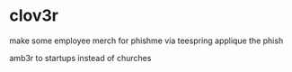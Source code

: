 # clov3r

make some employee merch for phishme via teespring
applique the phish

amb3r to startups instead of churches
